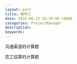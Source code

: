 ```yaml
---
layout: post
title: 模考三
date: 2016-06-23 16:39:06 +0800
categories: ProjectManager
description: 
keywords: 
---
```


沟通渠道的计算题

完工估算的计算题
